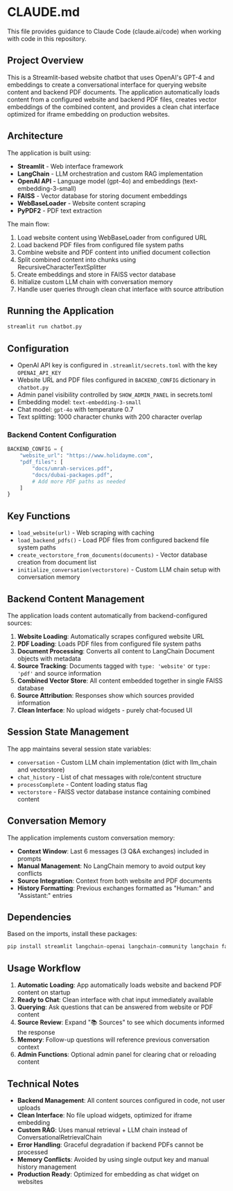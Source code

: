 # CLAUDE.md

This file provides guidance to Claude Code (claude.ai/code) when working with code in this repository.

## Project Overview

This is a Streamlit-based website chatbot that uses OpenAI's GPT-4 and embeddings to create a conversational interface for querying website content and backend PDF documents. The application automatically loads content from a configured website and backend PDF files, creates vector embeddings of the combined content, and provides a clean chat interface optimized for iframe embedding on production websites.

## Architecture

The application is built using:
- **Streamlit** - Web interface framework
- **LangChain** - LLM orchestration and custom RAG implementation
- **OpenAI API** - Language model (gpt-4o) and embeddings (text-embedding-3-small)
- **FAISS** - Vector database for storing document embeddings
- **WebBaseLoader** - Website content scraping
- **PyPDF2** - PDF text extraction

The main flow:
1. Load website content using WebBaseLoader from configured URL
2. Load backend PDF files from configured file system paths
3. Combine website and PDF content into unified document collection
4. Split combined content into chunks using RecursiveCharacterTextSplitter
5. Create embeddings and store in FAISS vector database
6. Initialize custom LLM chain with conversation memory
7. Handle user queries through clean chat interface with source attribution

## Running the Application

```bash
streamlit run chatbot.py
```

## Configuration

- OpenAI API key is configured in `.streamlit/secrets.toml` with the key `OPENAI_API_KEY`
- Website URL and PDF files configured in `BACKEND_CONFIG` dictionary in `chatbot.py`
- Admin panel visibility controlled by `SHOW_ADMIN_PANEL` in secrets.toml
- Embedding model: `text-embedding-3-small`
- Chat model: `gpt-4o` with temperature 0.7
- Text splitting: 1000 character chunks with 200 character overlap

### Backend Content Configuration
```python
BACKEND_CONFIG = {
    "website_url": "https://www.holidayme.com",
    "pdf_files": [
        "docs/umrah-services.pdf",
        "docs/dubai-packages.pdf",
        # Add more PDF paths as needed
    ]
}
```

## Key Functions

- `load_website(url)` - Web scraping with caching
- `load_backend_pdfs()` - Load PDF files from configured backend file system paths
- `create_vectorstore_from_documents(documents)` - Vector database creation from document list
- `initialize_conversation(vectorstore)` - Custom LLM chain setup with conversation memory

## Backend Content Management

The application loads content automatically from backend-configured sources:

1. **Website Loading**: Automatically scrapes configured website URL
2. **PDF Loading**: Loads PDF files from configured file system paths
3. **Document Processing**: Converts all content to LangChain Document objects with metadata
4. **Source Tracking**: Documents tagged with `type: 'website'` or `type: 'pdf'` and source information
5. **Combined Vector Store**: All content embedded together in single FAISS database
6. **Source Attribution**: Responses show which sources provided information
7. **Clean Interface**: No upload widgets - purely chat-focused UI

## Session State Management

The app maintains several session state variables:
- `conversation` - Custom LLM chain implementation (dict with llm_chain and vectorstore)
- `chat_history` - List of chat messages with role/content structure
- `processComplete` - Content loading status flag
- `vectorstore` - FAISS vector database instance containing combined content

## Conversation Memory

The application implements custom conversation memory:
- **Context Window**: Last 6 messages (3 Q&A exchanges) included in prompts
- **Manual Management**: No LangChain memory to avoid output key conflicts
- **Source Integration**: Context from both website and PDF documents
- **History Formatting**: Previous exchanges formatted as "Human:" and "Assistant:" entries

## Dependencies

Based on the imports, install these packages:
```bash
pip install streamlit langchain-openai langchain-community langchain faiss-cpu openai tiktoken PyPDF2 beautifulsoup4 requests
```

## Usage Workflow

1. **Automatic Loading**: App automatically loads website and backend PDF content on startup
2. **Ready to Chat**: Clean interface with chat input immediately available
3. **Querying**: Ask questions that can be answered from website or PDF content
4. **Source Review**: Expand "📚 Sources" to see which documents informed the response
5. **Memory**: Follow-up questions will reference previous conversation context
6. **Admin Functions**: Optional admin panel for clearing chat or reloading content

## Technical Notes

- **Backend Management**: All content sources configured in code, not user uploads
- **Clean Interface**: No file upload widgets, optimized for iframe embedding
- **Custom RAG**: Uses manual retrieval + LLM chain instead of ConversationalRetrievalChain
- **Error Handling**: Graceful degradation if backend PDFs cannot be processed
- **Memory Conflicts**: Avoided by using single output key and manual history management
- **Production Ready**: Optimized for embedding as chat widget on websites
